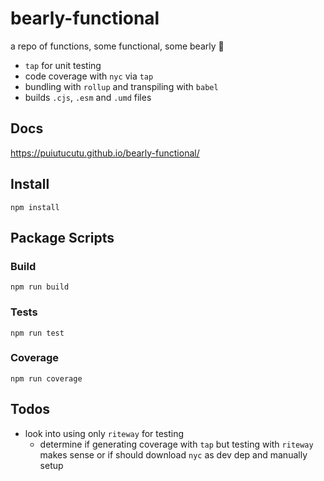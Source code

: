 # bearly-functional

a repo of functions, some functional, some bearly 🐻

- `tap` for unit testing
- code coverage with `nyc` via `tap`
- bundling with `rollup` and transpiling with `babel`
- builds `.cjs`, `.esm` and `.umd` files

## Docs

https://puiutucutu.github.io/bearly-functional/

## Install

```
npm install
```

## Package Scripts

### Build

```
npm run build
```

### Tests

```
npm run test
```

### Coverage

```
npm run coverage
```

## Todos

- look into using only `riteway` for testing
  - determine if generating coverage with `tap` but testing with `riteway` makes sense or if should download `nyc` as dev dep and manually setup
